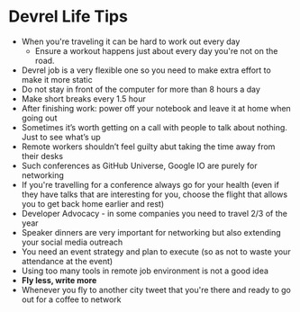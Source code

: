 # Devrel Life Tips

- When you're traveling it can be hard to work out every day
  - Ensure a workout happens just about every day you're not on the road.
- Devrel job is a very flexible one so you need to make extra effort to make it more static
- Do not stay in front of the computer for more than 8 hours a day
- Make short breaks every 1.5 hour
- After finishing work: power off your notebook and leave it at home when going out
- Sometimes it’s worth getting on a call with people to talk about nothing. Just to see what’s up
- Remote workers shouldn’t feel guilty abut taking the time away from their desks
- Such conferences as GitHub Universe, Google IO are purely for networking
- If you're travelling for a conference always go for your health (even if they have talks that are interesting for you, choose the flight that allows you to get back home earlier and rest)
- Developer Advocacy - in some companies you need to travel 2/3 of the year
- Speaker dinners are very important for networking but also extending your social media outreach
- You need an event strategy and plan to execute (so as not to waste your attendance at the event)
- Using too many tools in remote job environment is not a good idea
- **Fly less, write more**
- Whenever you fly to another city tweet that you're there and ready to go out for a coffee to network
